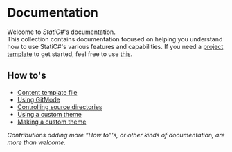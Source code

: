 ﻿# Documentation

Welcome to *StatiC#*'s documentation.  
This collection contains documentation focused on helping you understand how to use StatiC#'s various features and capabilities. If you need a [project template](ProjectTemplate/) to get started, feel free to use [this](ProjectTemplate/).

## How to's

- [Content template file](HowTo/content-template.md)
- [Using GitMode](HowTo/using_gitmode.md)
- [Controlling source directories](HowTo/controlling_source_directories.md)
- [Using a custom theme](HowTo/use_themes.md)
- [Making a custom theme](HowTo/making_a_custom_theme.md)

*Contributions adding more “How to”'s, or other kinds of documentation, are more than welcome.*